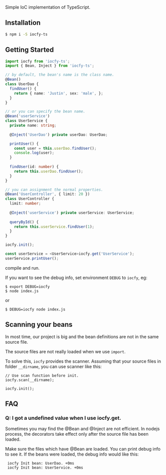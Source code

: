 Simple IoC implementation of TypeScript.

## Installation

```bash
$ npm i -S iocfy-ts
```

## Getting Started

```ts
import iocfy from 'iocfy-ts';
import { Bean, Inject } from 'iocfy-ts';

// by default, the bean's name is the class name. 
@Bean()
class UserDao {
  findUser() {
    return { name: 'Justin', sex: 'male', };
  }
}

// or you can specify the bean name.
@Bean('userService')
class UserService {
  private name: string;
  
  @Inject('UserDao') private userDao: UserDao;

  printUser() {
    const user = this.userDao.findUser();
    console.log(user);
  }
  
  findUser(id: number) {
    return this.userDao.findUser();
  }
}

// you can assignment the normal properties.
@Bean('UserController', { limit: 20 })
class UserController {
  limit: number;
  
  @Inject('userService') private userService: UserService;
  
  queryById() {
    return this.userService.findUser(1);
  }
}

iocfy.init();

const userService = <UserService>iocfy.get('UserService');
userService.printUser();
```

compile and run.

If you want to see the debug info, set environment `DEBUG` to `iocfy`,
eg:

```
$ export DEBUG=iocfy
$ node index.js
```

or

```
$ DEBUG=iocfy node index.js
```

## Scanning your beans
In most time, our project is big and the bean definitions are not in the same source file.

The source files are not really loaded when we use `import`.

To solve this, `iocfy` provides the scanner. Assuming that your source files in folder `__dirname`, you can use scanner like this:

```
// Use scan function before init.
iocfy.scan(__dirname);

iocfy.init();
```

## FAQ
### Q: I got a undefined value when I use iocfy.get.

Sometimes you may find the @Bean and @Inject are not efficient. In nodejs process, the decorators take effect only  after the source file has been loaded.

Make sure the files which have @Bean are loaded. You can print debug info to see it.
If the beans were loaded, the debug info would like this:

```
 iocfy Init bean: UserDao. +0ms
 iocfy Init bean: UserService. +0ms
```

